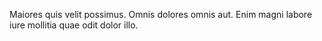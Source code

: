 Maiores quis velit possimus. Omnis dolores omnis aut. Enim magni labore iure mollitia quae odit dolor illo.